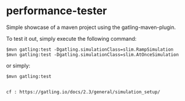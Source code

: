 performance-tester
=========================

Simple showcase of a maven project using the gatling-maven-plugin.

To test it out, simply execute the following command:

    $mvn gatling:test -Dgatling.simulationClass=slim.RampSimulation
    $mvn gatling:test -Dgatling.simulationClass=slim.AtOnceSimulation

or simply:

    $mvn gatling:test

    
    cf : https://gatling.io/docs/2.3/general/simulation_setup/